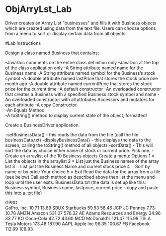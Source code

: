 # ObjArryLst_Lab

Driver creates an Array List "businesses" and fills it with Business objects which are created using data from the text file. 
Users can choose options from a menu to sort or display certain data from all objects. 

#Lab instructions

Design a class named Business that contains:

-JavaDoc comments on the entire class definition only
-JavaDoc at the top of the class application only
-A String attribute named name for the Business name
-A String attribute named symbol for the Business’s stock symbol
-A double attribute named lastPrice that stores the stock price one month ago
-A double attribute named currentPrice that stores the stock price for the current time
-A default constructor
-An overloaded constructor that creates a Business with a specified Business stock symbol and name
-An overloaded constructor with all attributes
Accessors and mutators for each attribute
-A copy Constructor   
-An Equals Method   
-A toString() method to display current state of the object, formatted!

Create a BusinessDriver application.

-setBusinessData() - this reads the data from the file (call the file businessData.txt)
-displayBusinessData() - this displays the data to the screen, calling the toString() method of all objects
-sortData() - This will sort the data by choice either name of stock or current price. Pick one.
-Create an arraylist of the 10 Business objects
Create a menu:
Options
1 = List the objects in the arraylist
2 = List just the Business names of the array list
3 = List just the Business Name and current stock price
4  = Sort by name or by price Your choice
5 = Exit
Read the data for the array from a file (see below)
Call each method as described above then list the menu and loop until the user exits.
BusinessData.txt (the data is set up like this: Business symbol, Business name, lastprice, current price - copy and paste this into a .txt file)

GPRO  
GoPro, Inc.
10.71
13.69
SBUX
Starbucks
59.53
58.46
JCP
JC Penney
7.73
10.78
AMZN
Amazon
531.07
576.32
AE
Adams Resources and Energy
34.96
33.77
KO
Coca-Cola
42.72
43.60
MCD
McDonald's
121.47
115.99
TSLA
Tesla Motors
173.48
187.90
AAPL
Apple Inc
96.35
100.67
FB
Facebook
112.69
108.93
